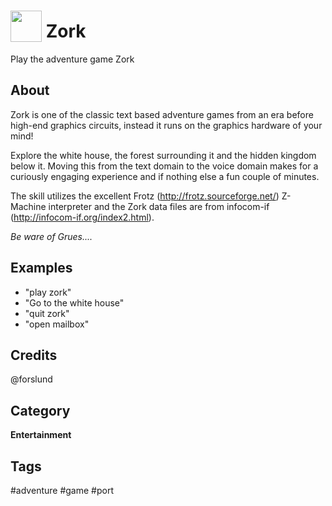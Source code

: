 # <img src='https://raw.githack.com/FortAwesome/Font-Awesome/master/svgs/solid/door-open.svg' card_color='#00ff00' width='50' height='50' style='vertical-align:bottom'/> Zork
Play the adventure game Zork

## About 
Zork is one of the classic text based adventure games from an era before high-end graphics circuits, instead it runs on the graphics hardware of your mind!

Explore the white house, the forest surrounding it and the hidden kingdom below it. Moving this from the text domain to the voice domain makes for a curiously engaging experience and if nothing else a fun couple of minutes.

The skill utilizes the excellent Frotz (http://frotz.sourceforge.net/) Z-Machine interpreter and the Zork data files are from infocom-if (http://infocom-if.org/index2.html).

*Be ware of Grues....*

## Examples 
* "play zork"
* "Go to the white house"
* "quit zork"
* "open mailbox"

## Credits 
@forslund

## Category
**Entertainment**

## Tags
#adventure
#game
#port

